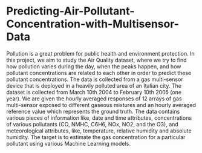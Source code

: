 # Predicting-Air-Pollutant-Concentration-with-Multisensor-Data
Pollution is a great problem for public health and environment protection. In this project, we
aim to study the Air Quality dataset, where we try to find how pollution varies during the day, when
the peaks happen, and how pollutant concentrations are related to each other in order to predict these
pollutant concentrations. The data is collected from a gas multi-sensor device that is deployed in a
heavily polluted area of an Italian city. The dataset is collected from March 10th 2004 to February
10th 2005 (one year). We are given the hourly averaged responses of 12 arrays of gas multi-sensor
exposed to different gaseous mixtures and an hourly averaged reference value which represents the
ground truth. The data contains various pieces of information like, date and time attributes,
concentrations of various pollutants (CO, NMHC, C6H6, NOx, NO2, and the O3), and
meteorological attributes, like, temperature, relative humidity and absolute humidity. The target is to
estimate the gas concentration for a particular pollutant using various Machine Learning models.
